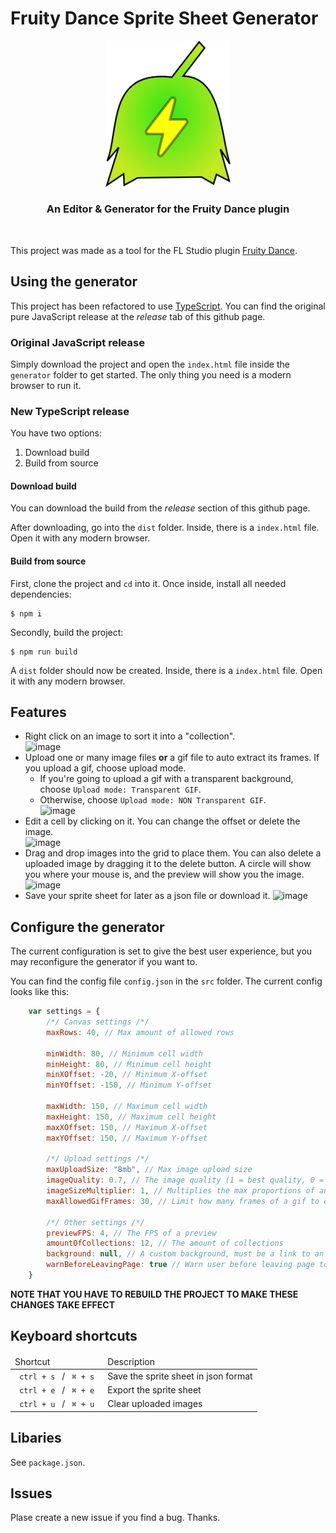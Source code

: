 # Fruity Dance Sprite Sheet Generator

<div align=center> <img width="200px"src='logotype.png'> <br> <h3> An Editor & Generator for the Fruity Dance plugin</h3> </div> <br>

This project was made as a tool for the FL Studio plugin [Fruity Dance](https://www.image-line.com/fl-studio-learning/fl-studio-online-manual/html/plugins/Fruity%20Dance.htm). 

## Using the generator
This project has been refactored to use [TypeScript](https://www.typescriptlang.org/). You can find the original pure JavaScript release at the *release* tab of this github page. 

### Original JavaScript release
Simply download the project and open the `index.html` file inside the `generator` folder to get started. The only thing you need is a modern browser to run it.

### New TypeScript release
You have two options:

1. Download build
2. Build from source

#### Download build
You can download the build from the *release* section of this github page.

After downloading, go into the `dist` folder. Inside, there is a `index.html` file. Open it with any modern browser.
#### Build from source
First, clone the project and `cd` into it. Once inside, install all needed dependencies:
```
$ npm i
```
Secondly, build the project:
```
$ npm run build
```

A `dist` folder should now be created. Inside, there is a `index.html` file. Open it with any modern browser.


## Features
* Right click on an image to sort it into a "collection".  <br>
![image](https://user-images.githubusercontent.com/89783791/187178884-fa8c7d50-1223-4e5c-96ae-7d59728c3e0f.png)
* Upload one or many image files **or** a gif file  to auto extract its frames. If you upload a gif, choose upload mode. <br>
    * If you're going to upload a gif with a transparent background, choose `Upload mode: Transparent GIF`. 
    * Otherwise, choose `Upload mode: NON Transparent GIF`. <br>
![image](https://user-images.githubusercontent.com/89783791/187177409-f701b001-628f-4a16-b6ab-13822a92e500.png)
* Edit a cell by clicking on it. You can change the offset or delete the image. <br>
![image](https://user-images.githubusercontent.com/89783791/187177639-dddf4c57-f85c-4f10-bc70-00373c1b8bae.png)
* Drag and drop images into the grid to place them. You can also delete a uploaded image by dragging it to the delete button. A circle will show you where your mouse is, and the preview will show you the image. <br>
![image](https://user-images.githubusercontent.com/89783791/187178031-62db9a84-5a1d-49cb-a0c1-febd3b367b7b.png)
* Save your sprite sheet for later as a json file or download it. 
![image](https://user-images.githubusercontent.com/89783791/187178249-8b816e83-3715-42c2-9558-6f033495c318.png)

## Configure the generator
The current configuration is set to give the best user experience, but you may reconfigure the generator if you want to.

You can find the config file `config.json` in the `src` folder. The current config looks like this:
```javascript
    var settings = {
        /*/ Canvas settings /*/
        maxRows: 40, // Max amount of allowed rows

        minWidth: 80, // Minimum cell width
        minHeight: 80, // Minimum cell height
        minXOffset: -20, // Minimum X-offset
        minYOffset: -150, // Minimum Y-offset

        maxWidth: 150, // Maximum cell width
        maxHeight: 150, // Maximum cell height
        maxXOffset: 150, // Maximum X-offset
        maxYOffset: 150, // Maximum Y-offset
        
        /*/ Upload settings /*/
        maxUploadSize: "8mb", // Max image upload size
        imageQuality: 0.7, // The image quality (1 = best quality, 0 = worst quality)
        imageSizeMultiplier: 1, // Multiplies the max proportions of an uploaded image (by default the minWidth/minHeight and maxWidth/maxHeight values). Higher value here means better image quality.
        maxAllowedGifFrames: 30, // Limit how many frames of a gif to export

        /*/ Other settings /*/
        previewFPS: 4, // The FPS of a preview
        amountOfCollections: 12, // The amount of collections 
        background: null, // A custom background, must be a link to an image / path to a local one OR a color in HEX (null will mean default)
        warnBeforeLeavingPage: true // Warn user before leaving page to not discard any progress
    }
```

**NOTE THAT YOU HAVE TO REBUILD THE PROJECT TO MAKE THESE CHANGES TAKE EFFECT**
## Keyboard shortcuts
<table>
    <thead> <td> Shortcut </td> <td> Description </td></thead>
    <tbody> 
        <tr>
            <td> <code> ctrl + s </code> / <code> ⌘ + s </code>
            <td> Save the sprite sheet in json format </td>
        </tr>
        <tr>
            <td> <code> ctrl + e </code> / <code> ⌘ + e </code>
            <td> Export the sprite sheet </td>
        </tr>
        <tr>
            <td> <code> ctrl + u </code> / <code> ⌘ + u </code>
            <td> Clear uploaded images </td>
        </tr>
    </tbody>
</table>

## Libaries
See `package.json`.

## Issues
Plase create a new issue if you find a bug. Thanks.
